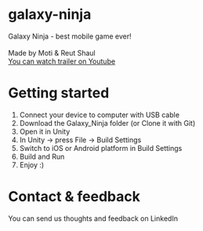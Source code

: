 # galaxy-ninja
Galaxy Ninja - best mobile game ever!
<br /><br />
Made by Moti & Reut Shaul
<br />
<a href src="https://youtu.be/y30VJfmlH1Y">You can watch trailer on Youtube</a>

# Getting started
1. Connect your device to computer with USB cable 
2. Download the Galaxy_Ninja folder (or Clone it with Git)
3. Open it in Unity
4. In Unity -> press File -> Build Settings
5. Switch to iOS or Android platform in Build Settings
6. Build and Run
7. Enjoy :)

# Contact & feedback
You can send us thoughts and feedback on LinkedIn
